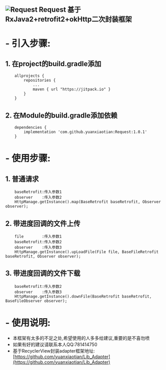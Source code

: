 ![Request](https://timgsa.baidu.com/timg?image&quality=80&size=b9999_10000&sec=1526616733298&di=3d0e5f640dcb007c75d654eee9ee0284&imgtype=0&src=http%3A%2F%2Fi2.hdslb.com%2Fbfs%2Fface%2Fb67919843bdb57d61de63aa4370a864473fce44b.jpg)
Request
 基于RxJava2+retrofit2+okHttp二次封装框架
-
# - 引入步骤:  #

## 1.  在project的build.gradle添加 ##
		allprojects {
    		repositories {
        		...
       			maven { url "https://jitpack.io" }
    		}
		}
##  2.  在Module的build.gradle添加依赖 ##
		dependencies {
	        implementation 'com.github.yuanxiaotian:Request:1.0.1'
		}


# - 使用步骤:  #
##  1.  普通请求 ##
		baseRetrofit:传入参数1
		observer    :传入参数2
		HttpManage.getInstance().map(BaseRetrofit baseRetrofit, Observer observer);
##  2.  带进度回调的文件上传 ##
		file        :传入参数1
		baseRetrofit:传入参数2
		observer    :传入参数3
		HttpManage.getInstance().upLoadFile(File file, BaseFileRetrofit baseRetrofit, Observer observer);
##  3.  带进度回调的文件下载 ##
		baseRetrofit:传入参数2
		observer    :传入参数3
		HttpManage.getInstance().downFile(BaseRetrofit baseRetrofit, BaseFileObserver observer);
# - 使用说明:  #
- 本框架有太多的不足之处,希望使用的人多多给建议,重要的是不喜勿喷
- 如果有好的建议请联系本人QQ:781414750
- 基于RecyclerView封装adapter框架地址:[https://github.com/yuanxiaotian/Lib_Adapter](https://github.com/yuanxiaotian/Lib_Adapter)







